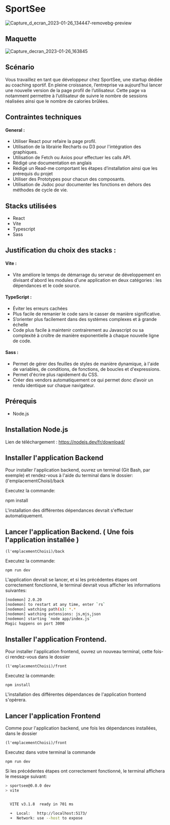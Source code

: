 # SportSee

![Capture_d_ecran_2023-01-26_134447-removebg-preview](https://user-images.githubusercontent.com/86132511/214882708-3878f866-ddca-4385-a697-226e58dba512.png)

## Maquette

![Capture_decran_2023-01-26_163845](https://user-images.githubusercontent.com/86132511/214882675-a282da4a-d202-499b-82fe-7f3bd8dddd91.png)

## Scénario 

Vous travaillez en tant que développeur chez SportSee, une startup dédiée au coaching sportif. 
En pleine croissance, l’entreprise va aujourd’hui lancer une nouvelle version de la page profil de l’utilisateur. 
Cette page va notamment permettre à l’utilisateur de suivre le nombre de sessions réalisées ainsi que le nombre de calories brûlées.

## Contraintes techniques

#### General : 

- Utiliser React pour refaire la page profil.
- Utilisation de la librairie Recharts ou D3 pour l'intégration des graphiques.
- Utilisation de Fetch ou Axios pour effectuer les calls API.
- Rédigé une documentation en anglais
- Rédigé un Read-me comportant les étapes d’installation ainsi que les prérequis du projet
- Utiliser des Prototypes pour chacun des composants.
- Utilisation de Jsdoc pour documenter les fonctions en dehors  des méthodes de cycle de vie.


## Stacks utilisées

- React
- Vite
- Typescript
- Sass

## Justification du choix des stacks : 

#### Vite :

- Vite améliore le temps de démarrage du serveur de développement en divisant d'abord les modules d'une application en deux catégories : les dépendances et le code source.

#### TypeScript  :

- Éviter les erreurs cachées 
- Plus facile de remanier le code sans le casser de manière significative.
- S’orienter plus facilement dans des systèmes complexes et à grande échelle
- Code plus facile à maintenir contrairement au Javascript ou sa complexité à croître de manière exponentielle à chaque nouvelle ligne de code.

#### Sass :

- Permet de gérer des feuilles de styles de manière dynamique, à l'aide de variables, de conditions, de fonctions, de boucles et d'expressions.
- Permet d'écrire plus rapidement du CSS.
- Créer des vendors automatiquement ce qui permet donc d’avoir un rendu identique sur chaque navigateur.


## Prérequis

- Node.js


## Installation Node.js

Lien de téléchargement : https://nodejs.dev/fr/download/

## Installer l'application Backend

Pour installer l'application backend, ouvrez un terminal (Git Bash, par exemple) et rendez-vous à l'aide du terminal dans le dossier: (l'emplacementChoisi)/back

Executez la commande:

npm install

L'installation des différentes dépendances devrait s'effectuer automatiquement.


## Lancer l'application Backend. ( Une fois l'application installée )

`(l'emplacementChoisi)/back`

Executez la commande:

`npm run dev`

L'application devrait se lancer, et si les précédentes étapes ont correctement fonctionné, le terminal devrait vous afficher les informations suivantes:


``` bash
[nodemon] 2.0.20
[nodemon] to restart at any time, enter `rs`
[nodemon] watching path(s): *.*
[nodemon] watching extensions: js,mjs,json
[nodemon] starting `node app/index.js`
Magic happens on port 3000
```


## Installer l'application Frontend.

Pour installer l'application frontend, ouvrez un nouveau terminal, cette fois-ci rendez-vous dans le dossier

`(l'emplacementChoisi)/front`

Executez la commande:

`npm install`

L'installation des différentes dépendances de l'application frontend s'opèrera.


## Lancer l'application Frontend

Comme pour l'application backend, une fois les dépendances installées, dans le dossier

`(l'emplacementChoisi)/front`

Executez dans votre terminal la commande

`npm run dev`

Si les précédentes étapes ont correctement fonctionné, le terminal affichera le message suivant:

``` bash
> sportsee@0.0.0 dev
> vite


  VITE v3.1.8  ready in 701 ms

  ➜  Local:   http://localhost:5173/
  ➜  Network: use --host to expose
```
